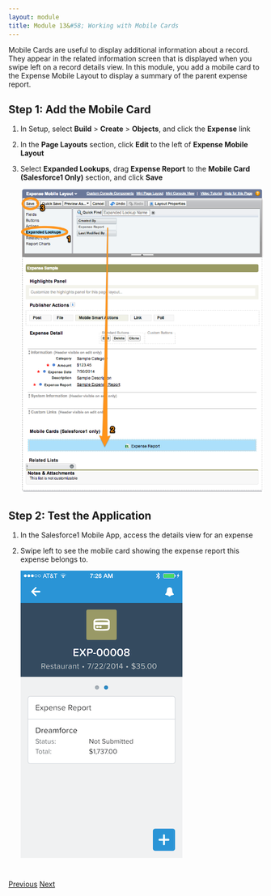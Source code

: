 ```yaml
---
layout: module
title: Module 13&#58; Working with Mobile Cards
---
```

Mobile Cards are useful to display additional information about a record. They appear in the related information 
screen that is displayed when you swipe left on a record details view. In this module, 
you add a mobile card to the Expense Mobile Layout to display a summary of the parent expense report.

## Step 1: Add the Mobile Card

1. In Setup, select **Build** > **Create** > **Objects**, and click the **Expense** link

1. In the **Page Layouts** section, click **Edit** to the left of **Expense Mobile Layout**

1. Select **Expanded Lookups**, drag **Expense Report** to the **Mobile Card (Salesforce1 Only)** section, 
and click **Save**

    ![](images/mobile_card.png) 


## Step 2: Test the Application

1. In the Salesforce1 Mobile App, access the details view for an expense

1. Swipe left to see the mobile card showing the expense report this expense belongs to.

    ![](images/s1_mobile_card.png) 



<div class="row" style="margin-top:40px;">
<div class="col-sm-12">
<a href="object-action-update-record.html" class="btn btn-default"><i class="glyphicon glyphicon-chevron-left"></i> Previous</a>
<a href="next.html" class="btn btn-default pull-right">Next <i class="glyphicon glyphicon-chevron-right"></i></a>
</div>
</div>
